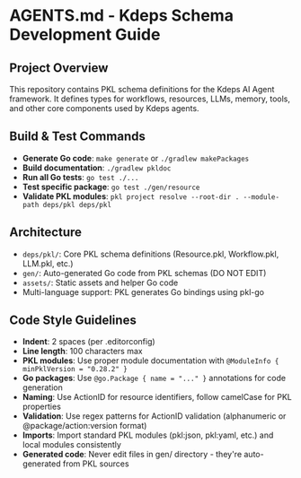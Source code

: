 # AGENTS.md - Kdeps Schema Development Guide

## Project Overview
This repository contains PKL schema definitions for the Kdeps AI Agent framework. It defines types for workflows, resources, LLMs, memory, tools, and other core components used by Kdeps agents.

## Build & Test Commands
- **Generate Go code**: `make generate` or `./gradlew makePackages`
- **Build documentation**: `./gradlew pkldoc`
- **Run all Go tests**: `go test ./...`
- **Test specific package**: `go test ./gen/resource`
- **Validate PKL modules**: `pkl project resolve --root-dir . --module-path deps/pkl deps/pkl`

## Architecture
- `deps/pkl/`: Core PKL schema definitions (Resource.pkl, Workflow.pkl, LLM.pkl, etc.)
- `gen/`: Auto-generated Go code from PKL schemas (DO NOT EDIT)
- `assets/`: Static assets and helper Go code
- Multi-language support: PKL generates Go bindings using pkl-go

## Code Style Guidelines
- **Indent**: 2 spaces (per .editorconfig)
- **Line length**: 100 characters max
- **PKL modules**: Use proper module documentation with `@ModuleInfo { minPklVersion = "0.28.2" }`
- **Go packages**: Use `@go.Package { name = "..." }` annotations for code generation
- **Naming**: Use ActionID for resource identifiers, follow camelCase for PKL properties
- **Validation**: Use regex patterns for ActionID validation (alphanumeric or @package/action:version format)
- **Imports**: Import standard PKL modules (pkl:json, pkl:yaml, etc.) and local modules consistently
- **Generated code**: Never edit files in gen/ directory - they're auto-generated from PKL sources
